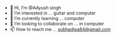 - 👋 Hi, I’m @AAyush singh
- 👀 I’m interested in ... guitar  and computer
- 🌱 I’m currently learning ... computer
- 💞️ I’m looking to collaborate on ... in computer
- 📫 How to reach me ... subhadipa84@gmail.com

<!---
AAyush7077/AAyush7077 is a ✨ special ✨ repository because its `README.md` (this file) appears on your GitHub profile.
You can click the Preview link to take a look at your changes.
--->
